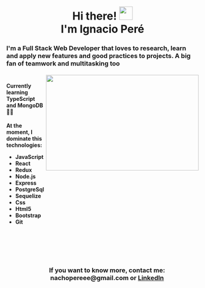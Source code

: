  <h1 align="center"> Hi there! <img src="https://media.giphy.com/media/hvRJCLFzcasrR4ia7z/giphy.gif" width="35px"> <br>
 I'm Ignacio Peré 
 
<h3> I'm a Full Stack Web Developer that loves to research, learn and apply new features and good practices to projects. A big fan of teamwork and multitasking too
 <br>
  <br>
  <img src="https://img.freepik.com/free-vector/team-programmers-working-program-code-with-laptops-teamwork-male-female-professional-testers-coders-flat-vector-illustration-software-development-programming-lesson-concept_74855-22051.jpg"  align="right" width="400px" height="250px" /> 
  <h4>Currently learning TypeScript and MongoDB 👨‍💻
  <h4>At the moment, I dominate this technologies:
 <ul>
  <li>JavaScript
  <li>React
  <li>Redux
  <li>Node.js
  <li>Express
  <li>PostgreSql
  <li>Sequelize
  <li>Css
  <li>Html5
  <li>Bootstrap
  <li>Git
   <br>
   <br>
   <br>
   <br>
   <br>
   <br>
 <h3 align="center">If you want to know more, contact me: nachopereee@gmail.com or <a href="https://www.linkedin.com/in/ignacio-peré/">LinkedIn</a>
